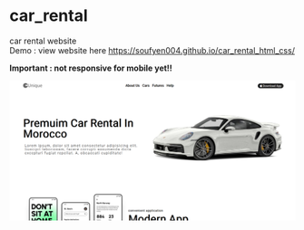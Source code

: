 # car_rental
car rental website
<br/>
Demo :
view website here https://soufyen004.github.io/car_rental_html_css/

<b>Important : not responsive for mobile yet!!</b>

<img src="./demo.png">


